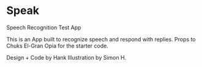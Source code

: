 # Speak

Speech Recognition Test App

This is an App built to recognize speech and respond with replies.
Props to Chuks El-Gran Opia for the starter code.

Design + Code by Hank
Illustration by Simon H.
